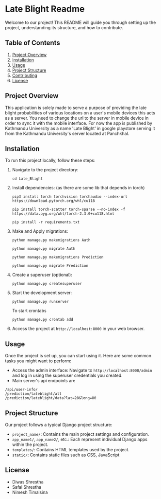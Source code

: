 # Late Blight Readme

Welcome to our project! This README will guide you through setting up the project, understanding its structure, and how to contribute.

## Table of Contents
1. [Project Overview](#project-overview)
2. [Installation](#installation)
3. [Usage](#usage)
4. [Project Structure](#project-structure)
5. [Contributing](#contributing)
6. [License](#license)

## Project Overview

This application is solely made to serve a purpose of providing the late blight probabilities of various locations on a user's mobile devices
this acts as a server. You need to change the url to the server in mobile device in order to sync it with the mobile interface.
For now the app is published by Kathmandu University as a name 'Late Blight' in google playstore serving it from the Kathmandu University's server located at Panchkhal.

## Installation

To run this project locally, follow these steps:


1. Navigate to the project directory:

    ```
    cd Late_Blight
    ```

2. Install dependencies:
    (as there are some lib that depends in torch)

    ```
    pip3 install torch torchvision torchaudio --index-url https://download.pytorch.org/whl/cu118

    pip install torch-scatter torch-sparse --no-index -f https://data.pyg.org/whl/torch-2.3.0+cu118.html

    pip install -r requirements.txt
    ```

3. Make and Apply migrations:

    ```
    python manage.py makemigrations Auth

    python manage.py migrate Auth

    python manage.py makemigrations Prediction

    python manage.py migrate Prediction
    ```

4. Create a superuser (optional):

    ```
    python manage.py createsuperuser
    ```

5. Start the development server:

    ```
    python manage.py runserver
    ```
    To start crontabs
    ```
    python manage.py crontab add
    ```

6. Access the project at `http://localhost:8000` in your web browser.

## Usage

Once the project is set up, you can start using it. Here are some common tasks you might want to perform:

- Access the admin interface: Navigate to `http://localhost:8000/admin` and log in using the superuser credentials you created.
- Main server's api endpoints are
```
/api/user-info/
/prediction/lateblight/all
/prediction/lateblight/data?lat=28&long=80
```

## Project Structure

Our project follows a typical Django project structure:



- `project_name/`: Contains the main project settings and configuration.
- `app_name1/`, `app_name2/`, etc.: Each represent individual Django apps within the project.
- `templates/`: Contains HTML templates used by the project.
- `static/`: Contains static files such as CSS, JavaScript


## License

- Diwas Shrestha
- Safal Shrestha
- Nimesh Timalsina